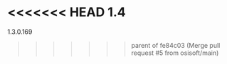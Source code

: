 <<<<<<< HEAD
1.4
=======
1.3.0.169
>>>>>>> parent of fe84c03 (Merge pull request #5 from osisoft/main)
